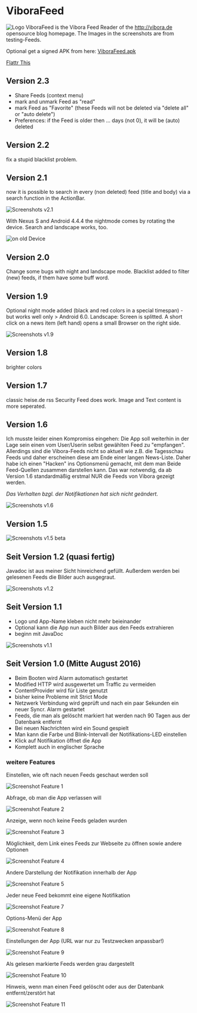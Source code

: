 # ViboraFeed

![Logo](app/src/main/res/mipmap-mdpi/ic_launcher.png) ViboraFeed is the Vibora Feed Reader of the http://vibora.de opensource blog homepage.
The Images in the screenshots are from testing-Feeds.

Optional get a signed APK from here: [ViboraFeed.apk](https://github.com/no-go/ViboraFeed/blob/master/app/app-release.apk?raw=true)

[Flattr This](https://flattr.com/thing/5194982)

## Version 2.3

- Share Feeds (context menu)
- mark and unmark Feed as "read"
- mark Feed as "Favorite" (these Feeds will not be deleted via "delete all" or "auto delete")
- Preferences: if the Feed is older then ... days (not 0), it will be (auto) deleted

## Version 2.2

fix a stupid blacklist problem.

## Version 2.1

now it is possible to search in every (non deleted) feed (title and body) via a search function in the ActionBar.

![Screenshots v2.1](img/v21.jpg)

With Nexus S and Android 4.4.4 the nightmode comes by rotating the device. Search and landscape works, too.

![on old Device](img/v21_old.jpg)

## Version 2.0

Change some bugs with night and landscape mode. Blacklist added to filter (new) feeds, if them have some buff word.

## Version 1.9

Optional night mode added (black and red colors in a special timespan) - but works well only > Android 6.0.
Landscape: Screen is splitted. A short click on a news item (left hand) opens a small Browser on the right side.

![Screenshots v1.9](img/v19.jpg)

## Version 1.8

brighter colors

## Version 1.7

classic heise.de rss Security Feed does work. Image and Text content is more seperated.

## Version 1.6

Ich musste leider einen Kompromiss eingehen: Die App soll weiterhin in der Lage sein einen vom User/Userin selbst gewählten Feed zu "empfangen". Allerdings sind die Vibora-Feeds nicht so aktuell wie z.B. die Tagesschau Feeds und daher erscheinen diese am Ende einer langen News-Liste. Daher habe ich einen "Hacken" ins Optionsmenü gemacht, mit dem man Beide Feed-Quellen zusammen darstellen kann. Das war notwendig, da ab Version 1.6 standardmäßig erstmal NUR die Feeds von Vibora gezeigt werden.

*Das Verhalten bzgl. der Notifikationen hat sich nicht geändert.*

![Screenshots v1.6](img/v16.jpg)

## Version 1.5

![Screenshots v1.5 beta](img/v15.jpg)

## Seit Version 1.2 (quasi fertig)

Javadoc ist aus meiner Sicht hinreichend gefüllt. Außerdem werden bei gelesenen Feeds die Bilder auch ausgegraut.

![Screenshots v1.2](img/v12.jpg)

## Seit Version 1.1

- Logo und App-Name kleben nicht mehr beieinander
- Optional kann die App nun auch Bilder aus den Feeds extrahieren
- beginn mit JavaDoc

![Screenshots v1.1](img/v11.jpg)

## Seit Version 1.0 (Mitte August 2016)

- Beim Booten wird Alarm automatisch gestartet
- Modified HTTP wird ausgewertet um Traffic zu vermeiden
- ContentProvider wird für Liste genutzt
- bisher keine Probleme mit Strict Mode
- Netzwerk Verbindung wird geprüft und nach ein paar Sekunden ein neuer Syncr. Alarm gestartet
- Feeds, die man als gelöscht markiert hat werden nach 90 Tagen aus der Datenbank entfernt
- Bei neuen Nachrichten wird ein Sound gespielt
- Man kann die Farbe und Blink-Intervall der Notifikations-LED einstellen
- Klick auf Notifikation öffnet die App
- Komplett auch in englischer Sprache

### weitere Features

Einstellen, wie oft nach neuen Feeds geschaut werden soll

![Screenshot Feature 1](img/feature_alarmmanager-sync-intervall.jpg)

Abfrage, ob man die App verlassen will

![Screenshot Feature 2](img/feature_dialog.jpg)

Anzeige, wenn noch keine Feeds geladen wurden

![Screenshot Feature 3](img/feature_empty.jpg)

Möglichkeit, dem Link eines Feeds zur Webseite zu öffnen sowie andere Optionen

![Screenshot Feature 4](img/feature_feed-context-menu.jpg)

Andere Darstellung der Notifikation innerhalb der App

![Screenshot Feature 5](img/feature_inApp-Notifications.jpg)

Jeder neue Feed bekommt eine eigene Notifikation

![Screenshot Feature 7](img/feature_notifications.jpg)

Options-Menü der App

![Screenshot Feature 8](img/feature_options.jpg)

Einstellungen der App (URL war nur zu Testzwecken anpassbar!)

![Screenshot Feature 9](img/feature_preferences.jpg)

Als gelesen markierte Feeds werden grau dargestellt

![Screenshot Feature 10](img/feature_readed.jpg)

Hinweis, wenn man einen Feed gelöscht oder aus der Datenbank entfernt/zerstört hat

![Screenshot Feature 11](img/feature_toast.jpg)
